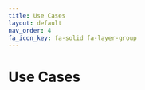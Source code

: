```yaml
---
title: Use Cases
layout: default
nav_order: 4
fa_icon_key: fa-solid fa-layer-group
---
```


# Use Cases
